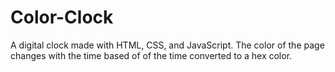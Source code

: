 # Color-Clock
A digital clock made with HTML, CSS, and JavaScript. The color of the page changes with the time based of of the time converted to a hex color.
